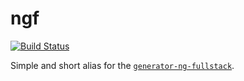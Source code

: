 # ngf

[![Build Status](https://travis-ci.org/ericmdantas/ngf.svg?branch=master)](https://travis-ci.org/ericmdantas/ngf)

Simple and short alias for the [`generator-ng-fullstack`](https://github.com/ericmdantas/generator-ng-fullstack).
